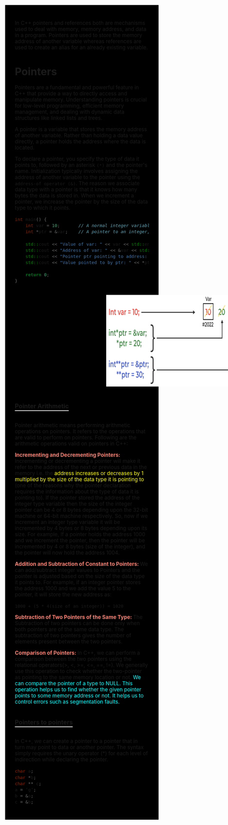 <div style="font-size: 17px;background: black;padding: 2rem;">

In C++ pointers and references both are mechanisms used to deal with memory, memory address, and data in a program. Pointers are used to store the memory address of another variable whereas references are used to create an alias for an already existing variable. 

# Pointers

Pointers are a fundamental and powerful feature in C++ that provide a way to directly access and manipulate memory. Understanding pointers is crucial for low-level programming, efficient memory management, and dealing with dynamic data structures like linked lists and trees.

A pointer is a variable that stores the memory address of another variable. Rather than holding a data value directly, a pointer holds the address where the data is located.

To declare a pointer, you specify the type of data it points to, followed by an asterisk `(*)` and the pointer's name. Initialization typically involves assigning the address of another variable to the pointer using the `address-of operator (&)`. The reason we associate data type with a pointer is that it knows how many bytes the data is stored in. When we increment a pointer, we increase the pointer by the size of the data type to which it points.

```c++
int main() {
    int var = 10;       // A normal integer variable
    int *ptr = &var;    // A pointer to an integer, initialized to the address of var

    std::cout << "Value of var: " << var << std::endl;
    std::cout << "Address of var: " << &var << std::endl;
    std::cout << "Pointer ptr pointing to address: " << ptr << std::endl;
    std::cout << "Value pointed to by ptr: " << *ptr << std::endl; // Dereferencing the pointer

    return 0;
}
```

<br>
<img src="../Images/Pointer.png" height="300px" width="600px" style="margin-left: 300px;">
<br>
<br>

<h3 style="border-bottom: 2px solid white; padding-bottom: 2px; display: inline-block;">Pointer Arithmetic</h3>

Pointer arithmetic means performing arithmetic operations on pointers. It refers to the operations that are valid to perform on pointers. Following are the arithmetic operations valid on pointers in C++:

<b style="color: Salmon;">Incrementing and Decrementing Pointers: </b>Incrementing or decrementing a pointer will make it refer to the address of the next or previous data in the memory i.e. the <span style="color: Yellow;">address increases or decreases by 1 multiplied by the size of the data type it is pointing to</span> (one of the reasons why the pointer declaration requires the information about the type of data it is pointing to). If the pointer stored the address of the integer type variable then the size of the integer pointer can be 4 or 8 bytes depending upon the 32-bit machine or 64-bit machine respectively. So, now if we increment an integer type variable it will be incremented by 4 bytes or 8 bytes depending upon its size. For example, If a pointer holds the address 1000 and we increment the pointer, then the pointer will be incremented by 4 or 8 bytes (size of the integer), and the pointer will now hold the address 1004.

<b style="color: Salmon;">Addition and Subtraction of Constant to Pointers: </b> We can add/subtract integer values to Pointers and the pointer is adjusted based on the size of the data type it points to. For example, if an integer pointer stores the address 1000 and we add the value 5 to the pointer, it will store the new address as:
```
1000 + (5 * 4(size of an integer)) = 1020
```

<b style="color: Salmon;">Subtraction of Two Pointers of the Same Type: </b>The Subtraction of two pointers can be done only when both pointers are of the same data type. The subtraction of two pointers gives the number of elements present between the two pointers.

<b style="color: Salmon;">Comparison of Pointers: </b>In C++, we can perform a comparison between the two pointers using the relational operators(>, <, >=, <=, ==, !=). We generally use this operation to check whether the two-pointer as pointing to the same memory location or not. <span style="color: Cyan;">We can compare the pointer of a type to NULL. This operation helps us to find whether the given pointer points to some memory address or not. It helps us to control errors such as segmentation faults.</span>

<h3 style="border-bottom: 2px solid white; padding-bottom: 2px; display: inline-block;">Pointers to pointers</h3>

In C++, we can create a pointer to a pointer that in turn may point to data or another pointer. The syntax simply requires the unary operator (*) for each level of indirection while declaring the pointer.

```c++
char a;
char *b;
char ** c;
a = ’g’;
b = &a;
c = &b;
```

</div>

<!-- <div style="font-size: 17px;background: black;padding: 2rem;"> -->
<!-- <div style="background: DarkRed;padding: 0.3rem 0.8rem;"> [HIGHLIGHT] -->
<!-- <h3 style="border-bottom: 2px solid white; padding-bottom: 2px; display: inline-block;"> [SUBHEADING] -->
<!-- <b style="color: Chartreuse;"> [NOTE] -->
<!-- <b style="color:red;"> [NOTE-2] -->
<!-- <span style="color: Cyan;"> [IMP] -></span> -->
<!-- <b style="color: Salmon;"> [POINT] -->
<!-- <div style="border: 1px solid yellow; padding: 10px;"> [BORDER] -->
